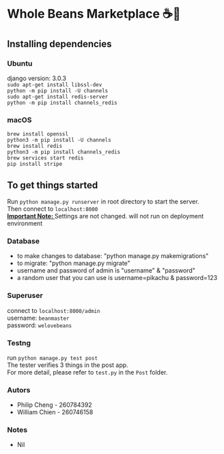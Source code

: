 # Whole Beans Marketplace ☕️🌿

## Installing dependencies
### Ubuntu
django version: 3.0.3\
```sudo apt-get install libssl-dev```\
```python -m pip install -U channels```\
```sudo apt-get install redis-server```\
```python -m pip install channels_redis```
### macOS
```brew install openssl```\
```python3 -m pip install -U channels```\
```brew install redis```\
```python3 -m pip install channels_redis```\
```brew services start redis```\
```pip install stripe```

## To get things started
Run ```python manage.py runserver``` in root directory to start the server. <br />
Then connect to ```localhost:8000``` <br />
<u><b>Important Note: </b></u> Settings are not changed. will not run on deployment environment 

### Database
* to make changes to database: "python manage.py makemigrations"
* to migrate: "python manage.py migrate"
* username and password of admin is "username" & "password"
* a random user that you can use is username=pikachu & password=123

### Superuser
connect to ```localhost:8000/admin``` <br />
username: ```beanmaster``` <br />
password: ```welovebeans``` <br />

### Testng
run ```python manage.py test post```\
The tester verifies 3 things in the post app.\
For more detail, please refer to ```test.py``` in the ```Post``` folder.

### Autors
* Philip Cheng - 260784392
* William Chien - 260746158

### Notes
* Nil

